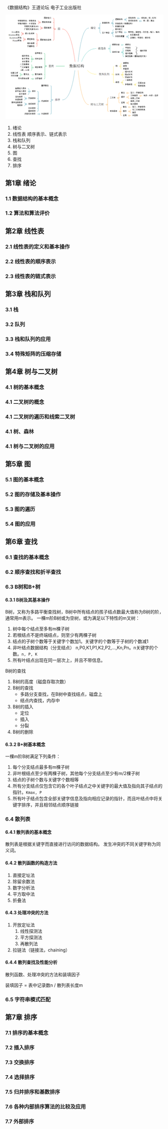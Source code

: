 《数据结构》王道论坛 电子工业出版社


![数据结构](../../img/数据结构.png)

1. 绪论
2. 线性表 顺序表示、链式表示
3. 栈和队列
4. 树与二叉树
5. 图
6. 查找
7. 排序

## 第1章 绪论
### 1.1 数据结构的基本概念
### 1.2 算法和算法评价

## 第2章 线性表
### 2.1 线性表的定义和基本操作
### 2.2 线性表的顺序表示
### 2.3 线性表的链式表示

## 第3章 栈和队列
### 3.1 栈
### 3.2 队列
### 3.3 栈和队列的应用
### 3.4 特殊矩阵的压缩存储

## 第4章 树与二叉树
### 4.1 树的基本概念
### 4.1 二叉树的概念
### 4.1 二叉树的遍历和线索二叉树
### 4.1 树、森林
### 4.1 树与二叉树的应用

## 第5章 图
### 5.1 图的基本概念
### 5.2 图的存储及基本操作
### 5.3 图的遍历
### 5.4 图的应用

## 第6章 查找
### 6.1 查找的基本概念
### 6.2 顺序查找和折半查找
### 6.3 B树和B+树
#### 6.3.1 B树及其基本操作
B树，又称为多路平衡查找树，B树中所有结点的孩子结点数最大值称为B树的阶，通常用m表示。
一棵m阶B树或为空树，或为满足以下特性的m叉树：
1. 树中每个结点至多有m棵子树
2. 若根结点不是终端结点，则至少有两棵子树
3. 结点的子树个数等于关键字个数加1。关键字的个数等于子树的个数减1
4. 非叶结点数据结构（分支结点） n,P0,K1,P1,K2,P2,...,Kn,Pn。n关键字的个数。`n, P, K`
5. 所有叶结点出现在同一层次上，并且不带信息。

B树的查找
1. B树的高度（磁盘存取次数）
2. B树的查找
   * 多路分支查找，在B树中查找结点，磁盘上
   * 结点内查找，内存中
3. B树的插入
   * 定位
   * 插入
   * 分裂
4. B树的删除

#### 6.3.2 B+树基本概念
一棵m阶B树满足下列条件：
1. 每个分支结点最多有m棵子树
2. 非叶根结点至少有两棵子树，其他每个分支结点至少有m/2棵子树
3. 结点的子树个数与关键字个数相等
4. 所有分支结点仅包含它的各个叶子结点之中关键字的最大值及指向其子结点的指针。`Kmax, P`
5. 所有叶子结点包含全部关键字信息及指向相应记录的指针，而且叶结点中将关键字排序，并且相邻结点顺序链接

### 6.4 散列表
#### 6.4.1 散列表的基本概念
散列表是根据关键字而直接进行访问的数据结构。
发生冲突的不同关键字称为同义词。

#### 6.4.2 散列函数的构造方法
1. 直接定址法
2. 除留余数法
3. 数字分析法
4. 平方取中法
5. 折叠法

#### 6.4.3 处理冲突的方法
1. 开放定址法
   1. 线性探测法
   2. 平方探测法
   3. 再散列法
2. 拉链法（链接法，chaining）

#### 6.4.4 散列查找及性能分析
散列函数、处理冲突的方法和装填因子

装填因子 = 表中记录数n / 散列表长度m

### 6.5 字符串模式匹配

## 第7章 排序
### 7.1 排序的基本概念
### 7.2 插入排序
### 7.3 交换排序
### 7.4 选择排序
### 7.5 归并排序和基数排序
### 7.6 各种内部排序算法的比较及应用
### 7.7 外部排序